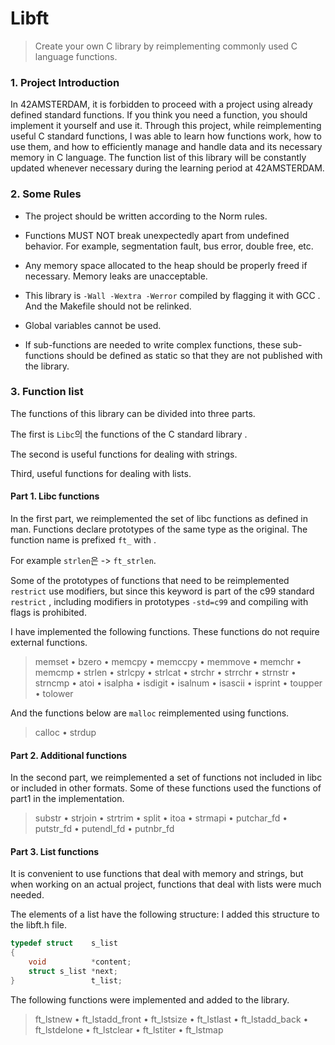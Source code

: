 # Libft

> Create your own C library by reimplementing commonly used C language functions.

### 1. Project Introduction

In 42AMSTERDAM, it is forbidden to proceed with a project using already defined standard functions. If you think you need a function, you should implement it yourself and use it. Through this project, while reimplementing useful C standard functions, I was able to learn how functions work, how to use them, and how to efficiently manage and handle data and its necessary memory in C language. The function list of this library will be constantly updated whenever necessary during the learning period at 42AMSTERDAM.

### 2. Some Rules

- The project should be written according to the Norm rules.

- Functions MUST NOT break unexpectedly apart from undefined behavior. For example, segmentation fault, bus error, double free, etc.

- Any memory space allocated to the heap should be properly freed if necessary. Memory leaks are unacceptable.

- This library is `-Wall -Wextra -Werror` compiled by flagging it with GCC . And the Makefile should not be relinked.

- Global variables cannot be used.

- If sub-functions are needed to write complex functions, these sub-functions should be defined as static so that they are not published with the library.

### 3. Function list

The functions of this library can be divided into three parts.

The first is `Libc`의 the functions of the C standard library .

The second is useful functions for dealing with strings.

Third, useful functions for dealing with lists.



#### Part 1. Libc functions

In the first part, we reimplemented the set of libc functions as defined in man. Functions declare prototypes of the same type as the original. The function name is prefixed `ft_` with .

For example `strlen`은 -> `ft_strlen`.

Some of the prototypes of functions that need to be reimplemented `restrict` use modifiers, but since this keyword is part of the c99 standard `restrict` , including modifiers in prototypes `-std=c99` and compiling with flags is prohibited.

I have implemented the following functions. These functions do not require external functions.

> memset • bzero • memcpy • memccpy • memmove • memchr • memcmp • strlen • strlcpy • strlcat • strchr • strrchr • strnstr • strncmp • atoi • isalpha • isdigit • isalnum • isascii • isprint • toupper • tolower

And the functions below are `malloc` reimplemented using functions.

> calloc • strdup



#### Part 2. Additional functions

In the second part, we reimplemented a set of functions not included in libc or included in other formats. Some of these functions used the functions of part1 in the implementation.

> substr • strjoin • strtrim • split • itoa • strmapi • putchar_fd • putstr_fd • putendl_fd • putnbr_fd



#### Part 3. List functions

It is convenient to use functions that deal with memory and strings, but when working on an actual project, functions that deal with lists were much needed.

The elements of a list have the following structure: I added this structure to the libft.h file.

```c
typedef struct    s_list 
{ 
    void          *content; 
    struct s_list *next; 
}                 t_list;
```

The following functions were implemented and added to the library.

> ft_lstnew • ft_lstadd_front • ft_lstsize • ft_lstlast • ft_lstadd_back • ft_lstdelone • ft_lstclear • ft_lstiter • ft_lstmap
